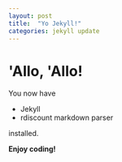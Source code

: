 ```yaml
---
layout: post
title:  "Yo Jekyll!"
categories: jekyll update
---
```


# 'Allo, 'Allo!

You now have

- Jekyll
- rdiscount markdown parser

installed.

**Enjoy coding!**
